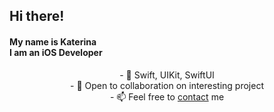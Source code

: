 
  <h2 align="crnter">Hi there!</h2> 
<h4 align="crnter"> My name is Katerina <br/>
I am an iOS Developer</h4>


<p align="center">
- 🍏 Swift, UIKit, SwiftUI <br/>
- 🔗 Open to collaboration on interesting project <br/>
- 📫 Feel free to <a href="https://www.linkedin.com/in/katerina-karaoglu/">contact</a> me
</p>
